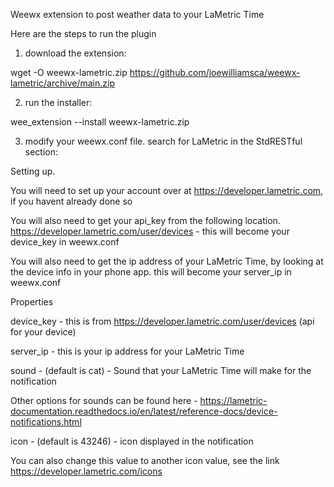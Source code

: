 Weewx extension to post weather data to your LaMetric Time

Here are the steps to run the plugin

1) download the extension:

  wget -O weewx-lametric.zip https://github.com/joewilliamsca/weewx-lametric/archive/main.zip
  
2) run the installer:

 wee_extension --install weewx-lametric.zip
 
3) modify your weewx.conf file.  search for LaMetric in the StdRESTful section:



Setting up.

You will need to set up your account over at  https://developer.lametric.com,  if you havent already done so
 
You will also need to get your api_key from the following location.  https://developer.lametric.com/user/devices   -  this will become your device_key in weewx.conf
 
 You will also need to get the ip address of your LaMetric Time,  by looking at the device info in your phone app. this will become your server_ip in weewx.conf
    


Properties

   device_key  -  this is from https://developer.lametric.com/user/devices   (api for your device)
   
   server_ip - this is your ip address for your LaMetric Time
   
   sound - (default is cat)  - Sound that your LaMetric Time will make for the notification 
 
   Other options for sounds can be found here - https://lametric-documentation.readthedocs.io/en/latest/reference-docs/device-notifications.html
           
   icon -  (default is 43246) - icon displayed in the notification  
   
   You can also change this value to another icon value,  see the link  https://developer.lametric.com/icons
    
   
